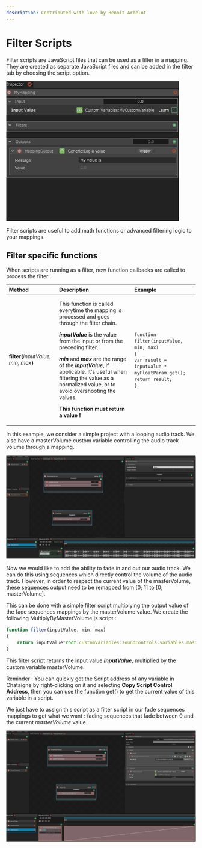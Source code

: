 ```yaml
---
description: Contributed with love by Benoit Arbelot
---
```


# Filter Scripts

Filter scripts are JavaScript files that can be used as a filter in a mapping. They are created as separate JavaScript files and can be added in the filter tab by choosing the script option.

![](../../.gitbook/assets/filterscript_creation.gif)

Filter scripts are useful to add math functions or advanced filtering logic to your mappings.

## Filter specific functions <a id="condition-specific-methods-the-local-object"></a>

When scripts are running as a filter, new function callbacks are called to process the filter.

<table>
  <thead>
    <tr>
      <th style="text-align:left">Method</th>
      <th style="text-align:left">Description</th>
      <th style="text-align:left">Example</th>
    </tr>
  </thead>
  <tbody>
    <tr>
      <td style="text-align:left"><b>filter(</b><em>inputValue, min, max</em><b>)</b>
      </td>
      <td style="text-align:left">
        <p>This function is called everytime the mapping is processed and goes through
          the filter chain.</p>
        <p><em><b>inputValue</b></em> is the value from the input or from the preceding
          filter.</p>
        <p><em><b>min</b></em> and <em><b>max</b></em> are the range of the <em><b>inputValue</b></em>,
          if applicable. It&apos;s useful when filtering the value as a normalized
          value, or to avoid overshooting the values.
          <br />
        </p>
        <p><b>This function must return a value !</b>
        </p>
      </td>
      <td style="text-align:left"><code>function filter(inputValue, min, max)<br />{<br />var result = inputValue * myFloatParam.get();<br />return result;<br />}</code>
      </td>
    </tr>
  </tbody>
</table>In this example, we consider a simple project with a looping audio track. We also have a masterVolume custom variable controlling the audio track volume through a mapping.

![](../../.gitbook/assets/filterscript_mastervolumeexample_presentation.gif)

Now we would like to add the ability to fade in and out our audio track. We can do this using sequences which directly control the volume of the audio track. However, in order to respect the current value of the masterVolume, these sequences output need to be remapped from \[0; 1\] to \[0; masterVolume\].

This can be done with a simple filter script multiplying the output value of the fade sequences mappings by the masterVolume value. We create the following MultiplyByMasterVolume.js script :

```javascript
function filter(inputValue, min, max)
{
    return inputValue*root.customVariables.soundControls.variables.masterVolume.masterVolume.get();
}
```

This filter script returns the input value _**inputValue**_, multiplied by the custom variable masterVolume.

Reminder : You can quickly get the Script address of any variable in Chataigne by right-clicking on it and selecting **Copy Script Control Address**, then you can use the function get\(\) to get the current value of this variable in a script.

We just have to assign this script as a filter script in our fade sequences mappings to get what we want : fading sequences that fade between 0 and the current _masterVolume_ value.

![](../../.gitbook/assets/filterscript_mastervolumeexample_withfilterscript.gif)

